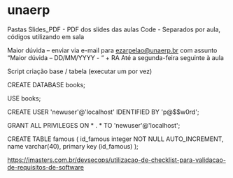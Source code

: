 # unaerp

Pastas
Slides_PDF - PDF dos slides das aulas
Code - Separados por aula, códigos utilizando em sala

Maior dúvida – enviar via e-mail para ezarpelao@unaerp.br com assunto
“Maior dúvida – DD/MM/YYYY - “ + RA
Até a segunda-feira seguinte à aula


Script criação base / tabela (executar um por vez)

CREATE DATABASE books;

USE books;

CREATE USER 'newuser'@'localhost' IDENTIFIED BY 'p@$$w0rd';

GRANT ALL PRIVILEGES ON * . * TO 'newuser'@'localhost';

CREATE TABLE famous (
    id_famous integer NOT NULL AUTO_INCREMENT, 
    name varchar(40),
    primary key (id_famous)
);

https://imasters.com.br/devsecops/utilizacao-de-checklist-para-validacao-de-requisitos-de-software
